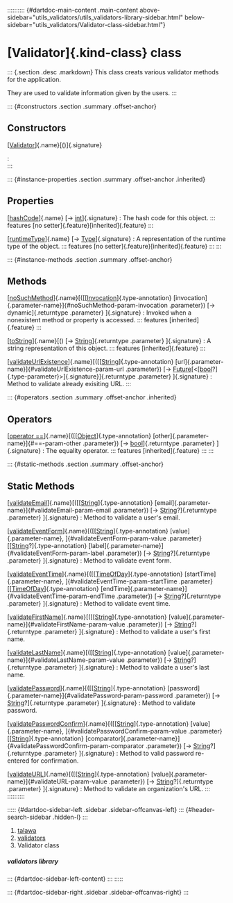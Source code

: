 :::::::::: {#dartdoc-main-content .main-content above-sidebar="utils_validators/utils_validators-library-sidebar.html" below-sidebar="utils_validators/Validator-class-sidebar.html"}
<div>

# [Validator]{.kind-class} class

</div>

::: {.section .desc .markdown}
This class creats various validator methods for the application.

They are used to validate information given by the users.
:::

::: {#constructors .section .summary .offset-anchor}
## Constructors

[[Validator](../utils_validators/Validator/Validator.html)]{.name}[()]{.signature}

:   
:::

::: {#instance-properties .section .summary .offset-anchor .inherited}
## Properties

[[hashCode](https://api.flutter.dev/flutter/dart-core/Object/hashCode.html)]{.name} [→ [int](https://api.flutter.dev/flutter/dart-core/int-class.html)]{.signature}
:   The hash code for this object.
    ::: features
    [no setter]{.feature}[inherited]{.feature}
    :::

[[runtimeType](https://api.flutter.dev/flutter/dart-core/Object/runtimeType.html)]{.name} [→ [Type](https://api.flutter.dev/flutter/dart-core/Type-class.html)]{.signature}
:   A representation of the runtime type of the object.
    ::: features
    [no setter]{.feature}[inherited]{.feature}
    :::
:::

::: {#instance-methods .section .summary .offset-anchor}
## Methods

[[noSuchMethod](https://api.flutter.dev/flutter/dart-core/Object/noSuchMethod.html)]{.name}[([[[Invocation](https://api.flutter.dev/flutter/dart-core/Invocation-class.html)]{.type-annotation} [invocation]{.parameter-name}]{#noSuchMethod-param-invocation .parameter}) [→ dynamic]{.returntype .parameter} ]{.signature}
:   Invoked when a nonexistent method or property is accessed.
    ::: features
    [inherited]{.feature}
    :::

[[toString](https://api.flutter.dev/flutter/dart-core/Object/toString.html)]{.name}[() [→ [String](https://api.flutter.dev/flutter/dart-core/String-class.html)]{.returntype .parameter} ]{.signature}
:   A string representation of this object.
    ::: features
    [inherited]{.feature}
    :::

[[validateUrlExistence](../utils_validators/Validator/validateUrlExistence.html)]{.name}[([[[String](https://api.flutter.dev/flutter/dart-core/String-class.html)]{.type-annotation} [url]{.parameter-name}]{#validateUrlExistence-param-url .parameter}) [→ [Future](https://api.flutter.dev/flutter/dart-core/Future-class.html)[\<[[bool](https://api.flutter.dev/flutter/dart-core/bool-class.html)?]{.type-parameter}\>]{.signature}]{.returntype .parameter} ]{.signature}
:   Method to validate already exisiting URL.
:::

::: {#operators .section .summary .offset-anchor .inherited}
## Operators

[[operator ==](https://api.flutter.dev/flutter/dart-core/Object/operator_equals.html)]{.name}[([[[Object](https://api.flutter.dev/flutter/dart-core/Object-class.html)]{.type-annotation} [other]{.parameter-name}]{#==-param-other .parameter}) [→ [bool](https://api.flutter.dev/flutter/dart-core/bool-class.html)]{.returntype .parameter} ]{.signature}
:   The equality operator.
    ::: features
    [inherited]{.feature}
    :::
:::

::: {#static-methods .section .summary .offset-anchor}
## Static Methods

[[validateEmail](../utils_validators/Validator/validateEmail.html)]{.name}[([[[String](https://api.flutter.dev/flutter/dart-core/String-class.html)]{.type-annotation} [email]{.parameter-name}]{#validateEmail-param-email .parameter}) [→ [String](https://api.flutter.dev/flutter/dart-core/String-class.html)?]{.returntype .parameter} ]{.signature}
:   Method to validate a user\'s email.

[[validateEventForm](../utils_validators/Validator/validateEventForm.html)]{.name}[([[[String](https://api.flutter.dev/flutter/dart-core/String-class.html)]{.type-annotation} [value]{.parameter-name}, ]{#validateEventForm-param-value .parameter}[[[String](https://api.flutter.dev/flutter/dart-core/String-class.html)?]{.type-annotation} [label]{.parameter-name}]{#validateEventForm-param-label .parameter}) [→ [String](https://api.flutter.dev/flutter/dart-core/String-class.html)?]{.returntype .parameter} ]{.signature}
:   Method to validate event form.

[[validateEventTime](../utils_validators/Validator/validateEventTime.html)]{.name}[([[[TimeOfDay](https://api.flutter.dev/flutter/material/TimeOfDay-class.html)]{.type-annotation} [startTime]{.parameter-name}, ]{#validateEventTime-param-startTime .parameter}[[[TimeOfDay](https://api.flutter.dev/flutter/material/TimeOfDay-class.html)]{.type-annotation} [endTime]{.parameter-name}]{#validateEventTime-param-endTime .parameter}) [→ [String](https://api.flutter.dev/flutter/dart-core/String-class.html)?]{.returntype .parameter} ]{.signature}
:   Method to validate event time.

[[validateFirstName](../utils_validators/Validator/validateFirstName.html)]{.name}[([[[String](https://api.flutter.dev/flutter/dart-core/String-class.html)]{.type-annotation} [value]{.parameter-name}]{#validateFirstName-param-value .parameter}) [→ [String](https://api.flutter.dev/flutter/dart-core/String-class.html)?]{.returntype .parameter} ]{.signature}
:   Method to validate a user\'s first name.

[[validateLastName](../utils_validators/Validator/validateLastName.html)]{.name}[([[[String](https://api.flutter.dev/flutter/dart-core/String-class.html)]{.type-annotation} [value]{.parameter-name}]{#validateLastName-param-value .parameter}) [→ [String](https://api.flutter.dev/flutter/dart-core/String-class.html)?]{.returntype .parameter} ]{.signature}
:   Method to validate a user\'s last name.

[[validatePassword](../utils_validators/Validator/validatePassword.html)]{.name}[([[[String](https://api.flutter.dev/flutter/dart-core/String-class.html)]{.type-annotation} [password]{.parameter-name}]{#validatePassword-param-password .parameter}) [→ [String](https://api.flutter.dev/flutter/dart-core/String-class.html)?]{.returntype .parameter} ]{.signature}
:   Method to validate password.

[[validatePasswordConfirm](../utils_validators/Validator/validatePasswordConfirm.html)]{.name}[([[[String](https://api.flutter.dev/flutter/dart-core/String-class.html)]{.type-annotation} [value]{.parameter-name}, ]{#validatePasswordConfirm-param-value .parameter}[[[String](https://api.flutter.dev/flutter/dart-core/String-class.html)]{.type-annotation} [comparator]{.parameter-name}]{#validatePasswordConfirm-param-comparator .parameter}) [→ [String](https://api.flutter.dev/flutter/dart-core/String-class.html)?]{.returntype .parameter} ]{.signature}
:   Method to valid password re-entered for confirmation.

[[validateURL](../utils_validators/Validator/validateURL.html)]{.name}[([[[String](https://api.flutter.dev/flutter/dart-core/String-class.html)]{.type-annotation} [value]{.parameter-name}]{#validateURL-param-value .parameter}) [→ [String](https://api.flutter.dev/flutter/dart-core/String-class.html)?]{.returntype .parameter} ]{.signature}
:   Method to validate an organization\'s URL.
:::
::::::::::

::::: {#dartdoc-sidebar-left .sidebar .sidebar-offcanvas-left}
::: {#header-search-sidebar .hidden-l}
:::

1.  [talawa](../index.html)
2.  [validators](../utils_validators/)
3.  Validator class

##### validators library

::: {#dartdoc-sidebar-left-content}
:::
:::::

::: {#dartdoc-sidebar-right .sidebar .sidebar-offcanvas-right}
:::
